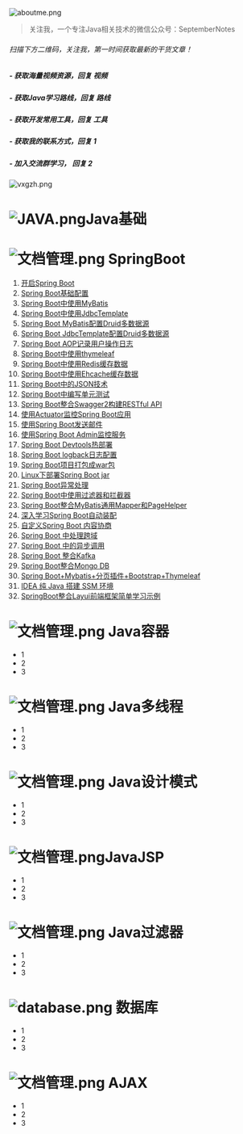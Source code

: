 ![aboutme.png](https://i.loli.net/2019/08/15/gbqdvVlWU9ktrXc.png)

>关注我，一个专注Java相关技术的微信公众号：SeptemberNotes

###### 扫描下方二维码，关注我，第一时间获取最新的干货文章！

##### - 获取海量视频资源，回复 视频
##### - 获取Java学习路线，回复 路线
##### - 获取开发常用工具，回复 工具
##### - 获取我的联系方式，回复 1
##### - 加入交流群学习，  回复 2

![vxgzh.png](https://i.loli.net/2019/08/15/iRWMENy5ouDCsvZ.jpg)




# ![JAVA.png](https://i.loli.net/2019/08/15/KPjsJUNoZRgfGIr.png)Java基础


# ![文档管理.png](https://i.loli.net/2019/08/15/kysi91pjuMn2UTL.png) SpringBoot
 1. [开启Spring Boot](https://note.youdao.com/)
 2. [Spring Boot基础配置](https://note.youdao.com/)
3. [Spring Boot中使用MyBatis](https://note.youdao.com/)
4. [Spring Boot中使用JdbcTemplate](https://note.youdao.com/)
5. [Spring Boot MyBatis配置Druid多数据源](https://note.youdao.com/)
6. [Spring Boot JdbcTemplate配置Druid多数据源](https://note.youdao.com/)
7. [Spring Boot AOP记录用户操作日志](https://note.youdao.com/)
8. [Spring Boot中使用thymeleaf](https://note.youdao.com/)
9. [Spring Boot中使用Redis缓存数据](https://note.youdao.com/)
10. [Spring Boot中使用Ehcache缓存数据](https://note.youdao.com/)
11. [Spring Boot中的JSON技术](https://note.youdao.com/)
12. [Spring Boot中编写单元测试](https://note.youdao.com/)
13. [Spring Boot整合Swagger2构建RESTful API](https://note.youdao.com/)
14. [使用Actuator监控Spring Boot应用](https://note.youdao.com/)
15. [使用Spring Boot发送邮件](https://note.youdao.com/)
16. [使用Spring Boot Admin监控服务](https://note.youdao.com/)
17. [Spring Boot Devtools热部署](https://note.youdao.com/)
18. [Spring Boot logback日志配置](https://note.youdao.com/)
19. [Spring Boot项目打包成war包](https://note.youdao.com/)
20. [Linux下部署Spring Boot jar](https://note.youdao.com/)
21. [Spring Boot异常处理](https://note.youdao.com/)
22. [Spring Boot中使用过滤器和拦截器](https://note.youdao.com/)
23. [Spring Boot整合MyBatis通用Mapper和PageHelper](https://note.youdao.com/)
24. [深入学习Spring Boot自动装配](https://note.youdao.com/)
25. [自定义Spring Boot 内容协商](https://note.youdao.com/)
26. [Spring Boot 中处理跨域](https://note.youdao.com/)
27. [Spring Boot 中的异步调用](https://note.youdao.com/)
28. [Spring Boot 整合Kafka](https://note.youdao.com/)
29. [Spring Boot整合Mongo DB](https://note.youdao.com/)
30. [Spring Boot+Mybatis+分页插件+Bootstrap+Thymeleaf](https://github.com/ajiuyue/SpringBoot-/blob/master/springboot-mybatis-bootstrap-table/Spring%20Boot%2BMybatis%2B%E5%88%86%E9%A1%B5%E6%8F%92%E4%BB%B6%2BBootstrap%2BThymeleaf.md)
30. [IDEA 纯 Java 搭建 SSM 环境](https://github.com/ajiuyue/SpringBoot-/blob/master/ssm-no-xml/IDEA%20%E7%BA%AF%20Java%20%E6%90%AD%E5%BB%BA%20SSM%20%E7%8E%AF%E5%A2%83.md)
30. [SpringBoot整合Layui前端框架简单学习示例](https://github.com/ajiuyue/SpringBoot-/blob/master/springboot-layui/SpringBoot%E6%95%B4%E5%90%88Layui%E5%AD%A6%E4%B9%A0%E5%89%8D%E7%AB%AF%E6%A1%86%E6%9E%B6Layui.md)




# ![文档管理.png](https://i.loli.net/2019/08/15/kysi91pjuMn2UTL.png) Java容器

- 1
- 2
- 3


# ![文档管理.png](https://i.loli.net/2019/08/15/kysi91pjuMn2UTL.png) Java多线程

- 1
- 2
- 3


# ![文档管理.png](https://i.loli.net/2019/08/15/kysi91pjuMn2UTL.png) Java设计模式

- 1
- 2
- 3


# ![文档管理.png](https://i.loli.net/2019/08/15/kysi91pjuMn2UTL.png)JavaJSP

- 1
- 2
- 3



# ![文档管理.png](https://i.loli.net/2019/08/15/kysi91pjuMn2UTL.png) Java过滤器

- 1
- 2
- 3


# ![database.png](https://i.loli.net/2019/08/15/IlwSLkmi6W3Cxg9.png)  数据库

- 1
- 2
- 3


# ![文档管理.png](https://i.loli.net/2019/08/15/kysi91pjuMn2UTL.png)  AJAX

- 1
- 2
- 3


